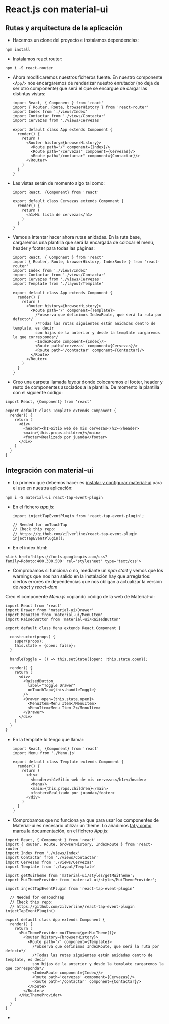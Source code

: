 # React.js con material-ui

## Rutas y arquitectura de la aplicación
- Hacemos un clone del proyecto e instalamos dependencias:
```
npm install
```

- Instalamos react router:
```
npm i -S react-router
```
- Ahora modificaremos nuestros ficheros fuente. En nuestro componente ```<App/>``` nos encargaremos de renderizar nuestro enrutador (no deja de ser otro componente) que será el que se encargue de cargar las distintas vistas:

  ```
  import React, { Component } from 'react'
  import { Router, Route, browserHistory } from 'react-router'
  import Index from './views/Index'
  import Contactar from './views/Contactar'
  import Cervezas from './views/Cervezas'

  export default class App extends Component {
    render() {
      return (
        <Router history={browserHistory}>
          <Route path="/" component={Index}/>
          <Route path="/cervezas" component={Cervezas}/>
          <Route path="/contactar" component={Contactar}/>
        </Router>
      )
    }
  }
  ```
- Las vistas serán de momento algo tal como:

  ``` 
  import React, {Component} from 'react'

  export default class Cervezas extends Component {
    render() {
      return (
        <h1>Mi lista de cervezas</h1>
      )
    }
  }
  ```

- Vamos a intentar hacer ahora rutas anidadas. En la ruta base, cargaremos una plantilla que será la encargada de colocar el menú, header y footer para todas las páginas:

  ```
  import React, { Component } from 'react'
  import { Router, Route, browserHistory, IndexRoute } from 'react-router'
  import Index from './views/Index'
  import Contactar from './views/Contactar'
  import Cervezas from './views/Cervezas'
  import Template from './layout/Template'

  export default class App extends Component {
    render() {
      return (
        <Router history={browserHistory}>
          <Route path='/' component={Template}>
            /*observa que definimos IndexRoute, que será la ruta por defecto*/
            /*Todas las rutas siguientes están anidadas dentro de template, es decir
            son hijas de la anterior y desde la template cargaremos la que corresponda*/
            <IndexRoute component={Index}/>
            <Route path='cervezas' component={Cervezas}/>
            <Route path='/contactar' component={Contactar}/>
          </Route>
        </Router>
      )
    }
  }
  ```
- Creo una carpeta llamada *layout* donde colocaremos el footer, header y resto de componentes asociados a la plantilla. De momento la plantilla con el siguiente código:

```
import React, {Component} from 'react'

export default class Template extends Component {
  render() {
    return (
      <div>
        <header><h1>Sitio web de mis cervezas</h1></header>
        <main>{this.props.children}</main>
        <footer>Realizado por juanda</footer>
      </div>
    )
  }
}
```

## Integración con material-ui
- Lo primero que debemos hacer es [instalar y configurar material-ui](http://www.material-ui.com/#/get-started/installation) para el uso en nuestra aplicación: 
``` 
npm i -S material-ui react-tap-event-plugin
```

- En el fichero *app.js*:

  ```
  import injectTapEventPlugin from 'react-tap-event-plugin';

  // Needed for onTouchTap
  // Check this repo:
  // https://github.com/zilverline/react-tap-event-plugin
  injectTapEventPlugin();
  ```
- En el index.html:
```
<link href='https://fonts.googleapis.com/css?family=Roboto:400,300,500' rel='stylesheet' type='text/css'>
```

- Comprobamos si funciona o no, mediante un *npm start* y vemos que los warnings que nos han salido en la instalación hay que arreglarlos:  ciertos errores de dependencias que nos obligan a actualizar la versión de *react* y *react-dom*

Creo el componente *Menu.js* copiando código de la web de Material-ui:

  ```
  import React from 'react'
  import Drawer from 'material-ui/Drawer'
  import MenuItem from 'material-ui/MenuItem'
  import RaisedButton from 'material-ui/RaisedButton'

  export default class Menu extends React.Component {

    constructor(props) {
      super(props);
      this.state = {open: false};
    }

    handleToggle = () => this.setState({open: !this.state.open});

    render() {
      return (
        <div>
          <RaisedButton
            label="Toggle Drawer"
            onTouchTap={this.handleToggle}
          />
          <Drawer open={this.state.open}>
            <MenuItem>Menu Item</MenuItem>
            <MenuItem>Menu Item 2</MenuItem>
          </Drawer>
        </div>
      )
    }
  }
  ```

- En la template lo tengo que llamar:

  ```
  import React, {Component} from 'react'
  import Menu from './Menu.js'

  export default class Template extends Component {
    render() {
      return (
        <div>
          <header><h1>Sitio web de mis cervezas</h1></header>
          <Menu/>
          <main>{this.props.children}</main>
          <footer>Realizado por juanda</footer>
        </div>
      )
    }
  }
  ```

- Comprobamos que no funciona ya que para  usar los componentes de Material-ui es necesario utilizar un theme. Lo añadimos [tal y como marca la documentación](http://www.material-ui.com/#/get-started/usage), en el fichero *App.js*:

```
import React, { Component } from 'react'
import { Router, Route, browserHistory, IndexRoute } from 'react-router'
import Index from './views/Index'
import Contactar from './views/Contactar'
import Cervezas from './views/Cervezas'
import Template from './layout/Template'

import getMuiTheme from 'material-ui/styles/getMuiTheme';
import MuiThemeProvider from 'material-ui/styles/MuiThemeProvider';

import injectTapEventPlugin from 'react-tap-event-plugin'

  // Needed for onTouchTap
  // Check this repo:
  // https://github.com/zilverline/react-tap-event-plugin
injectTapEventPlugin()

export default class App extends Component {
  render() {
    return (
      <MuiThemeProvider muiTheme={getMuiTheme()}>
        <Router history={browserHistory}>
          <Route path='/' component={Template}>
            /*observa que definimos IndexRoute, que será la ruta por defecto*/
            /*Todas las rutas siguientes están anidadas dentro de template, es decir
            son hijas de la anterior y desde la template cargaremos la que corresponda*/
            <IndexRoute component={Index}/>
            <Route path='cervezas' component={Cervezas}/>
            <Route path='/contactar' component={Contactar}/>
          </Route>
        </Router>
      </MuiThemeProvider>    
    )
  }
}
```


- 